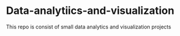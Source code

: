 # Data-analytiics-and-visualization
This repo is consist of small data analytics and visualization projects
